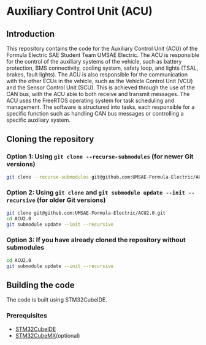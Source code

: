 # Auxiliary Control Unit (ACU)

## Introduction
This repository contains the code for the Auxiliary Control Unit (ACU) of the Formula Electric SAE Student Team UMSAE Electric.
The ACU is responsible for the control of the auxiliary systems of the vehicle, such as battery protection, BMS connectivity, 
cooling system, safety loop, and lights (TSAL, brakes, fault lights). 
The ACU is also responsible for the communication with the other ECUs in the vehicle, such as the Vehicle Control Unit (VCU) and the Sensor Control Unit (SCU).
This is achieved through the use of the CAN bus, with the ACU able to both receive and transmit messages.
The ACU uses the FreeRTOS operating system for task scheduling and management. The software is structured into tasks, each responsible for a specific function such as handling CAN bus messages or controlling a specific auxiliary system.

## Cloning the repository
### Option 1: Using `git clone --recurse-submodules` (for newer Git versions)
```bash
git clone --recurse-submodules git@github.com:UMSAE-Formula-Electric/ACU2.0.git
```

### Option 2: Using `git clone` and `git submodule update --init --recursive` (for older Git versions)
```bash
git clone git@github.com:UMSAE-Formula-Electric/ACU2.0.git
cd ACU2.0
git submodule update --init --recursive
```

### Option 3: If you have already cloned the repository without submodules
```bash
cd ACU2.0
git submodule update --init --recursive
```

## Building the code
The code is built using STM32CubeIDE.

### Prerequisites
- [STM32CubeIDE](https://www.st.com/en/development-tools/stm32cubeide.html) 
- [STM32CubeMX](https://www.st.com/en/development-tools/stm32cubemx.html)(optional) 
